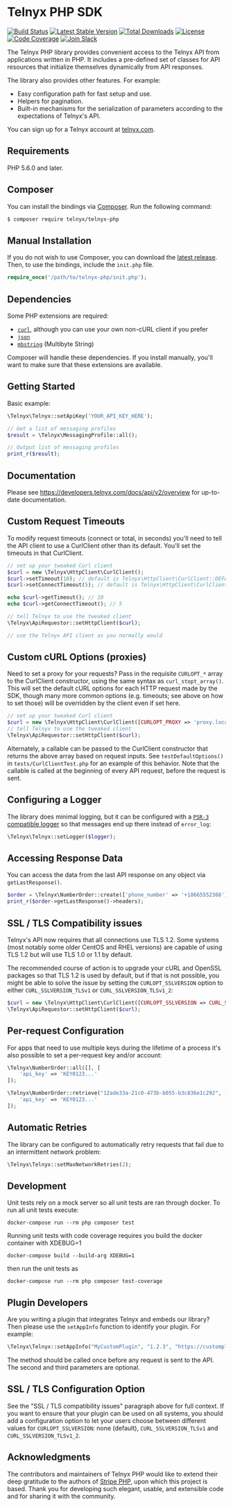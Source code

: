 # Telnyx PHP SDK

[![Build Status](https://github.com/team-telnyx/telnyx-python/workflows/Python/badge.svg)](https://github.com/team-telnyx/telnyx-php/actions)
[![Latest Stable Version](https://poser.pugx.org/telnyx/telnyx-php/v/stable.svg)](https://packagist.org/packages/telnyx/telnyx-php)
[![Total Downloads](https://poser.pugx.org/telnyx/telnyx-php/downloads.svg)](https://packagist.org/packages/telnyx/telnyx-php)
[![License](https://poser.pugx.org/telnyx/telnyx-php/license.svg)](https://packagist.org/packages/telnyx/telnyx-php)
[![Code Coverage](https://coveralls.io/repos/github/team-telnyx/telnyx-php/badge.svg?branch=master&)](https://coveralls.io/github/team-telnyx/telnyx-php?branch=master&)
[![Join Slack](https://img.shields.io/badge/join-slack-infomational)](https://joinslack.telnyx.com/)

The Telnyx PHP library provides convenient access to the Telnyx API from
applications written in PHP. It includes a pre-defined set of
classes for API resources that initialize themselves dynamically from API
responses.

The library also provides other features. For example:

* Easy configuration path for fast setup and use.
* Helpers for pagination.
* Built-in mechanisms for the serialization of parameters according to the
  expectations of Telnyx's API.

You can sign up for a Telnyx account at [telnyx.com](https://telnyx.com).


## Requirements

PHP 5.6.0 and later.

## Composer

You can install the bindings via [Composer](http://getcomposer.org/). Run the following command:

```bash
$ composer require telnyx/telnyx-php
```

## Manual Installation

If you do not wish to use Composer, you can download the [latest release](https://github.com/team-telnyx/telnyx-php/releases). Then, to use the bindings, include the `init.php` file.

```php
require_once('/path/to/telnyx-php/init.php');
```


## Dependencies

Some PHP extensions are required:

- [`curl`](https://secure.php.net/manual/en/book.curl.php), although you can use your own non-cURL client if you prefer
- [`json`](https://secure.php.net/manual/en/book.json.php)
- [`mbstring`](https://secure.php.net/manual/en/book.mbstring.php) (Multibyte String)

Composer will handle these dependencies. If you install manually, you'll want to make sure that these extensions are available.


## Getting Started

Basic example:

```php
\Telnyx\Telnyx::setApiKey('YOUR_API_KEY_HERE');

// Get a list of messaging profiles
$result = \Telnyx\MessagingProfile::all();

// Output list of messaging profiles
print_r($result);
```


## Documentation

Please see https://developers.telnyx.com/docs/api/v2/overview for up-to-date documentation.


## Custom Request Timeouts

To modify request timeouts (connect or total, in seconds) you'll need to tell the API client to use a CurlClient other than its default. You'll set the timeouts in that CurlClient.

```php
// set up your tweaked Curl client
$curl = new \Telnyx\HttpClient\CurlClient();
$curl->setTimeout(10); // default is Telnyx\HttpClient\CurlClient::DEFAULT_TIMEOUT
$curl->setConnectTimeout(5); // default is Telnyx\HttpClient\CurlClient::DEFAULT_CONNECT_TIMEOUT

echo $curl->getTimeout(); // 10
echo $curl->getConnectTimeout(); // 5

// tell Telnyx to use the tweaked client
\Telnyx\ApiRequestor::setHttpClient($curl);

// use the Telnyx API client as you normally would
```


## Custom cURL Options (proxies)

Need to set a proxy for your requests? Pass in the requisite `CURLOPT_*` array to the CurlClient constructor, using the same syntax as `curl_stopt_array()`. This will set the default cURL options for each HTTP request made by the SDK, though many more common options (e.g. timeouts; see above on how to set those) will be overridden by the client even if set here.

```php
// set up your tweaked Curl client
$curl = new \Telnyx\HttpClient\CurlClient([CURLOPT_PROXY => 'proxy.local:80']);
// tell Telnyx to use the tweaked client
\Telnyx\ApiRequestor::setHttpClient($curl);
```

Alternately, a callable can be passed to the CurlClient constructor that returns the above array based on request inputs. See `testDefaultOptions()` in `tests/CurlClientTest.php` for an example of this behavior. Note that the callable is called at the beginning of every API request, before the request is sent.


## Configuring a Logger

The library does minimal logging, but it can be configured
with a [`PSR-3` compatible logger][psr3] so that messages
end up there instead of `error_log`:

```php
\Telnyx\Telnyx::setLogger($logger);
```


## Accessing Response Data

You can access the data from the last API response on any object via `getLastResponse()`.

```php
$order = \Telnyx\NumberOrder::create(['phone_number' => '+18665552368']);
print_r($order->getLastResponse()->headers);
```


## SSL / TLS Compatibility issues

Telnyx's API now requires that all connections use TLS 1.2. Some systems (most notably some older CentOS and RHEL versions) are capable of using TLS 1.2 but will use TLS 1.0 or 1.1 by default.

The recommended course of action is to upgrade your cURL and OpenSSL packages so that TLS 1.2 is used by default, but if that is not possible, you might be able to solve the issue by setting the `CURLOPT_SSLVERSION` option to either `CURL_SSLVERSION_TLSv1` or `CURL_SSLVERSION_TLSv1_2`:

```php
$curl = new \Telnyx\HttpClient\CurlClient([CURLOPT_SSLVERSION => CURL_SSLVERSION_TLSv1]);
\Telnyx\ApiRequestor::setHttpClient($curl);
```


## Per-request Configuration

For apps that need to use multiple keys during the lifetime of a process it's also possible to set a
per-request key and/or account:

```php
\Telnyx\NumberOrder::all([], [
    'api_key' => 'KEY0123...'
]);

\Telnyx\NumberOrder::retrieve("12ade33a-21c0-473b-b055-b3c836e1c292", [
    'api_key' => 'KEY0123...'
]);
```


## Automatic Retries

The library can be configured to automatically retry requests that fail due to
an intermittent network problem:

```php
\Telnyx\Telnyx::setMaxNetworkRetries(2);
```


## Development

Unit tests rely on a mock server so all unit tests are ran through
docker.  To run all unit tests execute:

```
docker-compose run --rm php composer test
```

Running unit tests with code coverage requires you build the docker
container with XDEBUG=1

```
docker-compose build --build-arg XDEBUG=1
```

then run the unit tests as

```
docker-compose run --rm php composer test-coverage
```


## Plugin Developers

Are you writing a plugin that integrates Telnyx and embeds our library? Then please use the `setAppInfo` function to identify your plugin. For example:

```php
\Telnyx\Telnyx::setAppInfo("MyCustomPlugin", "1.2.3", "https://customplugin.yoursite.com");
```

The method should be called once before any request is sent to the API. The second and third parameters are optional.


## SSL / TLS Configuration Option

See the "SSL / TLS compatibility issues" paragraph above for full context. If you want to
ensure that your plugin can be used on all systems, you should add a configuration option
to let your users choose between different values for
`CURLOPT_SSLVERSION`: none (default), `CURL_SSLVERSION_TLSv1` and `CURL_SSLVERSION_TLSv1_2`.


## Acknowledgments

The contributors and maintainers of Telnyx PHP would like to extend their deep gratitude
to the authors of [Stripe PHP][stripe-php], upon which this project is based. Thank you
for developing such elegant, usable, and extensible code and for sharing it with the community.

[stripe-php]: https://github.com/stripe/stripe-php
[composer]: https://getcomposer.org/
[curl]: http://curl.haxx.se/docs/caextract.html
[psr3]: http://www.php-fig.org/psr/psr-3/


